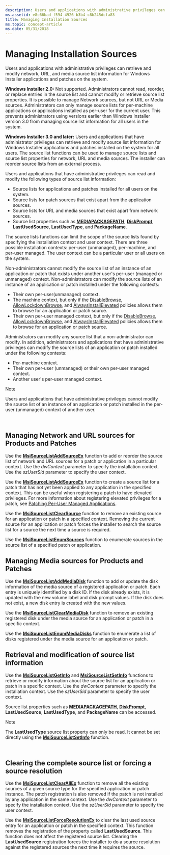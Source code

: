```yaml
---
description: Users and applications with administrative privileges can retrieve and modify network, URL, and media source list information for Windows Installer applications and patches on the system.
ms.assetid: e8c66bad-f594-4926-b3b4-c8b245dcfa83
title: Managing Installation Sources
ms.topic: concept-article
ms.date: 05/31/2018
---
```


# Managing Installation Sources

Users and applications with administrative privileges can retrieve and modify network, URL, and media source list information for Windows Installer applications and patches on the system.

**Windows Installer 2.0:** Not supported. Administrators cannot read, reorder, or replace entries in the source list and cannot modify or retrieve source list properties. It is possible to manage Network sources, but not URL or Media sources. Administrators can only manage source lists for per-machine applications or applications installed as per-user for the current user. This prevents administrators using versions earlier than Windows Installer version 3.0 from managing source list information for all users in the system.

**Windows Installer 3.0 and later:** Users and applications that have administrator privileges can retrieve and modify source list information for Windows Installer applications and patches installed on the system for all users. The source list functions can be used to manage source lists and source list properties for network, URL and media sources. The installer can reorder source lists from an external process.

Users and applications that have administrative privileges can read and modify the following types of source list information:

-   Source lists for applications and patches installed for all users on the system.
-   Source lists for patch sources that exist apart from the application sources.
-   Source lists for URL and media sources that exist apart from network sources.
-   Source list properties such as [**MEDIAPACKAGEPATH**](mediapackagepath.md), [**DiskPrompt**](diskprompt.md), **LastUsedSource**, **LastUsedType**, and **PackageName**.

The source lists functions can limit the scope of the source lists found by specifying the installation context and user context. There are three possible installation contexts: per-user (unmanaged), per-machine, and per-user managed. The user context can be a particular user or all users on the system.

Non-administrators cannot modify the source list of an instance of an application or patch that exists under another user's per-user (managed or unmanaged) context. Non-administrators can modify the source lists of an instance of an application or patch installed under the following contexts:

-   Their own per-user(unmanaged) context.
-   The machine context, but only if the [DisableBrowse](disablebrowse.md), [AllowLockdownBrowse](allowlockdownbrowse.md), and [AlwaysInstallElevated](alwaysinstallelevated.md) policies allows them to browse for an application or patch source.
-   Their own per-user managed context, but only if the [DisableBrowse](disablebrowse.md), [AllowLockdownBrowse](allowlockdownbrowse.md), and [AlwaysInstallElevated](alwaysinstallelevated.md) policies allows them to browse for an application or patch source.

Administrators can modify any source list that a non-administrator can modify. In addition, administrators and applications that have administrative privileges can modify the source lists of an application or patch installed under the following contexts:

-   Per-machine context.
-   Their own per-user (unmanaged) or their own per-user managed context.
-   Another user's per-user managed context.

> [!Note]  
> Users and applications that have administrative privileges cannot modify the source list of an instance of an application or patch installed in the per-user (unmanaged) context of another user.

 

## Managing Network and URL sources for Products and Patches

Use the [**MsiSourceListAddSourceEx**](/windows/desktop/api/Msi/nf-msi-msisourcelistaddsourceexa) function to add or reorder the source list of network and URL sources for a patch or application in a particular context. Use the *dwContext* parameter to specify the installation context. Use the *szUserSid* parameter to specify the user context.

Use the [**MsiSourceListAddSourceEx**](/windows/desktop/api/Msi/nf-msi-msisourcelistaddsourceexa) function to create a source list for a patch that has not yet been applied to any application in the specified context. This can be useful when registering a patch to have elevated privileges. For more information about registering elevated privileges for a patch, see [Patching Per-User Managed Applications](patching-per-user-managed-applications.md).

Use the [**MsiSourceListClearSource**](/windows/desktop/api/Msi/nf-msi-msisourcelistclearsourcea) function to remove an existing source for an application or patch in a specified context. Removing the current source for an application or patch forces the installer to search the source list for a source the next time a source is required.

Use the [**MsiSourceListEnumSources**](/windows/desktop/api/Msi/nf-msi-msisourcelistenumsourcesa) function to enumerate sources in the source list of a specified patch or application.

## Managing Media sources for Products and Patches

Use the [**MsiSourceListAddMediaDisk**](/windows/desktop/api/Msi/nf-msi-msisourcelistaddmediadiska) function to add or update the disk information of the media source of a registered application or patch. Each entry is uniquely identified by a disk ID. If the disk already exists, it is updated with the new volume label and disk prompt values. If the disk does not exist, a new disk entry is created with the new values.

Use the [**MsiSourceListClearMediaDisk**](/windows/desktop/api/Msi/nf-msi-msisourcelistclearmediadiska) function to remove an existing registered disk under the media source for an application or patch in a specific context.

Use the [**MsiSourceListEnumMediaDisks**](/windows/desktop/api/Msi/nf-msi-msisourcelistenummediadisksa) function to enumerate a list of disks registered under the media source for an application or patch.

## Retrieval and modification of source list information

Use the [**MsiSourceListGetInfo**](/windows/desktop/api/Msi/nf-msi-msisourcelistgetinfoa) and [**MsiSourceListSetInfo**](/windows/desktop/api/Msi/nf-msi-msisourcelistsetinfoa) functions to retrieve or modify information about the source list for an application or patch in a specific context. Use the *dwContext* parameter to specify the installation context. Use the *szUserSid* parameter to specify the user context.

Source list properties such as [**MEDIAPACKAGEPATH**](mediapackagepath.md), [**DiskPrompt**](diskprompt.md), **LastUsedSource**, **LastUsedType**, and **PackageName** can be accessed.

> [!Note]  
> The **LastUsedType** source list property can only be read. It cannot be set directly using the [**MsiSourceListSetInfo**](/windows/desktop/api/Msi/nf-msi-msisourcelistsetinfoa) function.

 

## Clearing the complete source list or forcing a source resolution

Use the [**MsiSourceListClearAllEx**](/windows/desktop/api/Msi/nf-msi-msisourcelistclearallexa) function to remove all the existing sources of a given source type for the specified application or patch instance. The patch registration is also removed if the patch is not installed by any application in the same context. Use the *dwContext* parameter to specify the installation context. Use the *szUserSid* parameter to specify the user context.

Use the [**MsiSourceListForceResolutionEx**](/windows/desktop/api/Msi/nf-msi-msisourcelistforceresolutionexa) to clear the last used source entry for an application or patch in the specified context. This function removes the registration of the property called **LastUsedSource**. This function does not affect the registered source list. Clearing the **LastUsedSource** registration forces the installer to do a source resolution against the registered sources the next time it requires the source.

 

 



